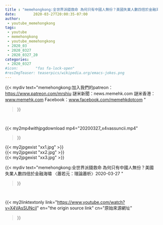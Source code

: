```yaml
---
title : "memehongkong:全世界派錢救命 為何只有中國人無份？美國失業人數四倍於金融海嘯 〈蕭若元：理論蕭析〉2020-03-27 "
date:        2020-03-27T20:00:35-07:00
author:
 - youtube_memehongkong
tags:
 - youtube
 - memehongkong
 - youtube_memehongkong
 - 2020_03
 - 2020_0327
 - 2020_0327_20
categories:
 - 2020_0327
#icon:        "fas fa-lock-open"
#resImgTeaser: teaserpics/wikipedia.org/emacs-jokes.png
---
```


{{< mydiv text="memehongkong:加入我們的patreon：https://www.patreon.com/mrshiu 謎米新聞：news.memehk.com 謎米香港： www.memehk.com Facebook：www.facebook.com/memehkdotcom "
>}}
<br>


{{< my2mp4withjpgdownload mp4="20200327_x4vassuncii.mp4"
>}}

{{< my2jpgexist "xx1.jpg" >}}<br>
{{< my2jpgexist "xx2.jpg" >}}<br>
{{< my2jpgexist "xx3.jpg" >}}<br>



{{< mydiv text="memehongkong:全世界派錢救命 為何只有中國人無份？美國失業人數四倍於金融海嘯 〈蕭若元：理論蕭析〉2020-03-27 "
>}}
<br>

{{< my2linktextonly link="https://www.youtube.com/watch?v=X4VAsSUNciI"
en="the origin source link" cn="原始來源網址"
>}}


<br>

